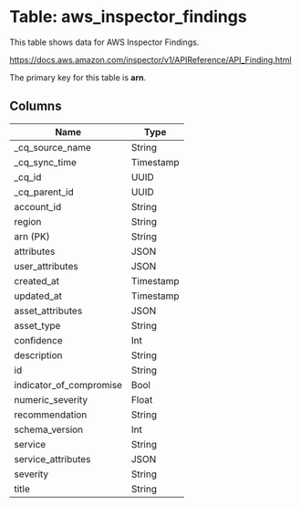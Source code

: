 # Table: aws_inspector_findings

This table shows data for AWS Inspector Findings.

https://docs.aws.amazon.com/inspector/v1/APIReference/API_Finding.html

The primary key for this table is **arn**.

## Columns

| Name          | Type          |
| ------------- | ------------- |
|_cq_source_name|String|
|_cq_sync_time|Timestamp|
|_cq_id|UUID|
|_cq_parent_id|UUID|
|account_id|String|
|region|String|
|arn (PK)|String|
|attributes|JSON|
|user_attributes|JSON|
|created_at|Timestamp|
|updated_at|Timestamp|
|asset_attributes|JSON|
|asset_type|String|
|confidence|Int|
|description|String|
|id|String|
|indicator_of_compromise|Bool|
|numeric_severity|Float|
|recommendation|String|
|schema_version|Int|
|service|String|
|service_attributes|JSON|
|severity|String|
|title|String|